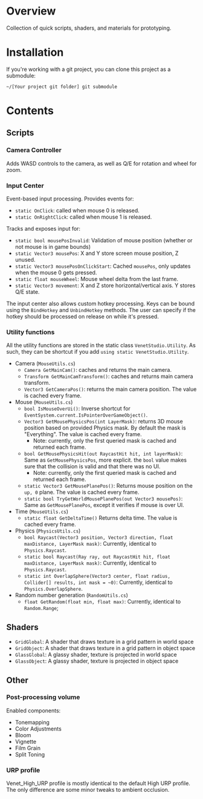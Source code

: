 # Overview

Collection of quick scripts, shaders, and materials for prototyping.

# Installation

If you're working with a git project, you can clone this project as a submodule: 

```
~/[Your project git folder] git submodule  
```

# Contents

## Scripts

### Camera Controller

Adds WASD controls to the camera, as well as Q/E for rotation and wheel for zoom.

### Input Center

Event-based input processing. Provides events for: 

* `static OnClick`: called when mouse 0 is released. 
* `static OnRightClick`: called when mouse 1 is released.

Tracks and exposes input for: 

* `static bool mousePosInvalid`: Validation of mouse position (whether or not mouse is in game bounds)
* `static Vector3 mousePos`: X and Y store screen mouse position, Z unused.
* `static Vector3 mousePosOnClickStart`: Cached `mousePos`, only updates when the mouse 0 gets pressed.
* `static float mouseWheel`: Mouse wheel delta from the last frame.
* `static Vector3 movement`: X and Z store horizontal/vertical axis. Y stores Q/E state.

The input center also allows custom hotkey processing. Keys can be bound using the `BindHotkey` and `UnbindHotkey` methods. The user can specify if the hotkey should be processed on release on while it's pressed.

### Utility functions
All the utility functions are stored in the static class `VenetStudio.Utility`. As such, they can be shortcut if you add `using static VenetStudio.Utility`.
* Camera (`MouseUtils.cs`)
  * `Camera GetMainCam()`: caches and returns the main camera.
  * `Transform GetMainCamTransform()`: caches and returns main camera transform.
  * `Vector3 GetCameraPos()`: returns the main camera position. The value is cached every frame.
* Mouse (`MouseUtils.cs`)
  * `bool IsMouseOverUi()`: Inverse shortcut for `EventSystem.current.IsPointerOverGameObject()`.
  * `Vector3 GetMousePhysicsPos(int LayerMask)`: returns 3D mouse position based on provided Physics mask. By default the mask is "Everything". The value is cached every frame.
    * Note: currently, only the first queried mask is cached and returned each frame.
  * `bool GetMousePhysicsHit(out RaycastHit hit, int layerMask)`: Same as `GetMousePhysicsPos`, more explicit. the `bool` value makes sure that the collision is valid and that there was no UI.
      * Note: currently, only the first queried mask is cached and returned each frame.
  * `static Vector3 GetMousePlanePos()`: Returns mouse position on the `up, 0` plane. The value is cached every frame.
  * `static bool TryGetWorldMousePlanePos(out Vector3 mousePos)`: Same as `GetMousePlanePos`, except it verifies if mouse is over UI.
* Time (`MouseUtils.cs`)
  * `static float GetDeltaTime()` Returns delta time. The value is cached every frame.
* Physics (`PhysicsUtils.cs`)
  * `bool Raycast(Vector3 position, Vector3 direction, float maxDistance, LayerMask mask)`: Currently, identical to `Physics.Raycast`.
  * `static bool Raycast(Ray ray, out RaycastHit hit, float maxDistance, LayerMask mask)`: Currently, identical to `Physics.Raycast`.
  * `static int OverlapSphere(Vector3 center, float radius, Collider[] results, int mask = ~0)`: Currently, identical to `Physics.OverlapSphere`.
* Random number generation (`RandomUtils.cs`)
  * `float GetRandom(float min, float max)`: Currently, identical to `Random.Range`;

## Shaders

* `GridGlobal`: A shader that draws texture in a grid pattern in world space
* `GridObject`: A shader that draws texture in a grid pattern in object space
* `GlassGlobal`: A glassy shader, texture is projected in world space
* `GlassObject`: A glassy shader, texture is projected in object space

## Other

### Post-processing volume

Enabled components: 

* Tonemapping
* Color Adjustments
* Bloom
* Vignette
* Film Grain
* Split Toning

### URP profile

Venet_High_URP profile is mostly identical to the default High URP profile. The only difference are some minor tweaks to ambient occlusion. 